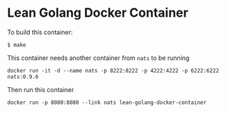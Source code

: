 Lean Golang Docker Container
=====

To build this container:

```
$ make
```

This container needs another container from `nats` to be running

```
docker run -it -d --name nats -p 8222:8222 -p 4222:4222 -p 6222:6222 nats:0.9.6
```

Then run this container

```
docker run -p 8080:8080 --link nats lean-golang-docker-container
```